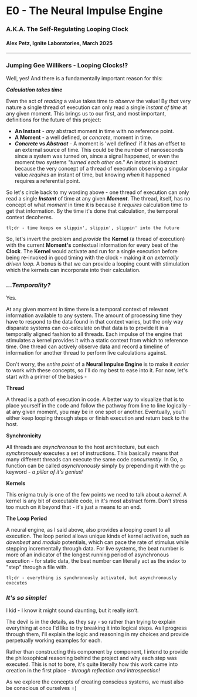 # E0 - The Neural Impulse Engine
### A.K.A. The Self-Regulating Looping Clock
#### Alex Petz, Ignite Laboratories, March 2025

---

### Jumping Gee Willikers - Looping Clocks!?

Well, yes!  And there is a fundamentally important reason for this:

_**Calculation takes time**_

Even the act of _reading_ a value takes time to _observe_ the value!  By _that_ very nature a
single thread of execution can only read a single _instant of time_ at any given moment.
This brings us to our first, and most important, definitions for the future of this project:

* **An Instant** - _any_ abstract moment in time with no reference point.
* **A Moment** - a well defined, or _concrete_, moment in time.
* **_Concrete_ vs _Abstract_** - A moment is 'well defined' if it has an offset to an external source of time.  This could be the number of nanoseconds since a system was turned on, since a signal happened, or even the moment two systems _"turned each other on."_  An instant is abstract because the very concept of a thread of execution observing a singular value _requires_ an instant of time, but knowing _when_ it happened requires a referential point.

So let's circle back to my wording above - one thread of execution can only read a single
_**Instant**_ of time at any given _**Moment**_.  The thread, itself, has no concept of what
_moment_ in time it is because it _requires_ calculation time to get that information. By the 
time it's done that calculation, the temporal context decoheres.

    tl;dr - time keeps on slippin', slippin', slippin' into the future

So, let's invert the problem and _provide_ the **Kernel** (a thread of execution) with the current
**Moment's** contextual information for every beat of the **Clock**.  The **Kernel** would activate
and run for a single execution before being re-invoked in good timing with the clock - making it _an
externally driven loop._  A bonus is that we can provide a looping count with stimulation which the
kernels can incorporate into their calculation.

### _...Temporality?_

Yes.

At any given moment in time there is a temporal context of relevant information available to any system.
The amount of processing time they have to respond to the data found in that context varies, but the only
way disparate systems can co-calculate on that data is to provide it in a temporally aligned fashion to all 
threads.  Each impulse of the engine that stimulates a kernel provides it with a static context from which
to reference time. One thread can actively observe data and record a timeline of information for another thread to 
perform live calculations against.

Don't worry, the _entire point_ of a **Neural Impulse Engine** is to make it _easier_ to work with these concepts,
so I'll do my best to ease into it.  For now, let's start with a primer of the basics -

**Thread**

A thread is a path of execution in code.  A better way to visualize that is to place yourself in the code
and follow the pathway from line to line logically - at any given moment, you may be in one spot or another.
Eventually, you'll either keep looping through steps or finish execution and return back to the host.

**Synchronicity**

All threads are _asynchronous_ to the host architecture, but each _synchronously_ executes a set of instructions.
This basically means that many different threads can execute the same code _concurrently_.  In Go, a function can 
be called _asynchronously_ simply by prepending it with the `go` keyword - _a pillar of it's genius!_

**Kernels**

This enigma truly is one of the few points we need to talk about a _kernel_.  A kernel is any bit of executable
code, in it's most abstract form.  Don't stress too much on it beyond that - it's just a means to an end.

**The Loop Period**

A neural engine, as I said above, also provides a looping count to all execution.  The loop period allows
unique kinds of kernel activation, such as _downbeat_ and _modulo_ potentials, which can pace the rate of stimulus
while stepping incrementally through data.  For live systems, the beat number is more of an indicator of the longest
running period of asynchronous execution - for static data, the beat number can literally act as the _index_ to "step" 
through a file with.

    tl;dr - everything is synchronously activated, but asynchronously executes

### _It's so simple!_

I kid - I know it might sound daunting, but it really _isn't_.

The devil is in the details, as they say - so rather than trying to explain everything at once I'd like
to try breaking it into logical steps.  As I progress through them, I'll explain the logic and reasoning
in my choices and provide perpetually working examples for each.

Rather than constructing this component by component, I intend to provide the philosophical reasoning behind
the project and why each step was executed.  This is not to bore, it's quite literally how this work came
into creation in the first place - _through reflection and introspection!_

As we explore the concepts of creating conscious systems, we must also be conscious of ourselves =)